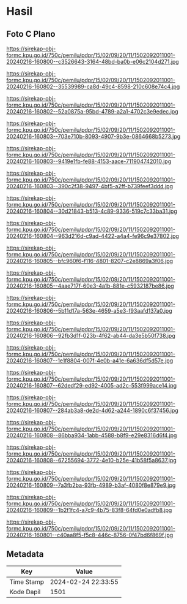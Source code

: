 # Hasil

## Foto C Plano

https://sirekap-obj-formc.kpu.go.id/750c/pemilu/pdpr/15/02/09/20/11/1502092011001-20240216-160800--c3526643-3164-48bd-ba0b-e06c2104d271.jpg

https://sirekap-obj-formc.kpu.go.id/750c/pemilu/pdpr/15/02/09/20/11/1502092011001-20240216-160802--35539989-ca8d-49c4-8598-210c608e74c4.jpg

https://sirekap-obj-formc.kpu.go.id/750c/pemilu/pdpr/15/02/09/20/11/1502092011001-20240216-160802--52a0875a-95bd-4789-a2a1-4702c3e9edec.jpg

https://sirekap-obj-formc.kpu.go.id/750c/pemilu/pdpr/15/02/09/20/11/1502092011001-20240216-160803--703e710b-8093-4907-9b3e-0864668b5273.jpg

https://sirekap-obj-formc.kpu.go.id/750c/pemilu/pdpr/15/02/09/20/11/1502092011001-20240216-160803--9419e1fb-fe88-4153-aace-711904742010.jpg

https://sirekap-obj-formc.kpu.go.id/750c/pemilu/pdpr/15/02/09/20/11/1502092011001-20240216-160803--390c2f38-9497-4bf5-a2ff-b739feef3ddd.jpg

https://sirekap-obj-formc.kpu.go.id/750c/pemilu/pdpr/15/02/09/20/11/1502092011001-20240216-160804--30d21843-b513-4c89-9336-519c7c33ba31.jpg

https://sirekap-obj-formc.kpu.go.id/750c/pemilu/pdpr/15/02/09/20/11/1502092011001-20240216-160804--963d216d-c9ad-4422-a4a4-fe96c9e37802.jpg

https://sirekap-obj-formc.kpu.go.id/750c/pemilu/pdpr/15/02/09/20/11/1502092011001-20240216-160805--bfc960f6-f116-4801-8207-c2e8869a3f06.jpg

https://sirekap-obj-formc.kpu.go.id/750c/pemilu/pdpr/15/02/09/20/11/1502092011001-20240216-160805--4aae717f-60e3-4a1b-881e-c5932187be86.jpg

https://sirekap-obj-formc.kpu.go.id/750c/pemilu/pdpr/15/02/09/20/11/1502092011001-20240216-160806--5b11d17a-563e-4659-a5e3-f93aafd137a0.jpg

https://sirekap-obj-formc.kpu.go.id/750c/pemilu/pdpr/15/02/09/20/11/1502092011001-20240216-160806--92fb3d1f-023b-4f62-ab44-da3e5b50f738.jpg

https://sirekap-obj-formc.kpu.go.id/750c/pemilu/pdpr/15/02/09/20/11/1502092011001-20240216-160807--1e1f8804-007f-4e0b-a41e-6a636df5d57e.jpg

https://sirekap-obj-formc.kpu.go.id/750c/pemilu/pdpr/15/02/09/20/11/1502092011001-20240216-160807--62dedf29-ed92-4005-ad2c-553f999ace14.jpg

https://sirekap-obj-formc.kpu.go.id/750c/pemilu/pdpr/15/02/09/20/11/1502092011001-20240216-160807--284ab3a8-de2d-4d62-a244-1890c6f37456.jpg

https://sirekap-obj-formc.kpu.go.id/750c/pemilu/pdpr/15/02/09/20/11/1502092011001-20240216-160808--86bba934-1abb-4588-b8f9-e29e8316d6f4.jpg

https://sirekap-obj-formc.kpu.go.id/750c/pemilu/pdpr/15/02/09/20/11/1502092011001-20240216-160808--67255694-3772-4e10-b25e-41b58f5a8637.jpg

https://sirekap-obj-formc.kpu.go.id/750c/pemilu/pdpr/15/02/09/20/11/1502092011001-20240216-160809--7a3fb2ba-93fb-4989-b3af-4080f8e879e9.jpg

https://sirekap-obj-formc.kpu.go.id/750c/pemilu/pdpr/15/02/09/20/11/1502092011001-20240216-160809--1b2f1fc4-a7c9-4b75-83f8-64fd0e0adfb8.jpg

https://sirekap-obj-formc.kpu.go.id/750c/pemilu/pdpr/15/02/09/20/11/1502092011001-20240216-160801--c40aa8f5-f5c8-446c-8756-0f47bd6f869f.jpg


## Metadata

| Key        | Value               |
| ---------- | ------------------- |
| Time Stamp | 2024-02-24 22:33:55 |
| Kode Dapil | 1501                |



